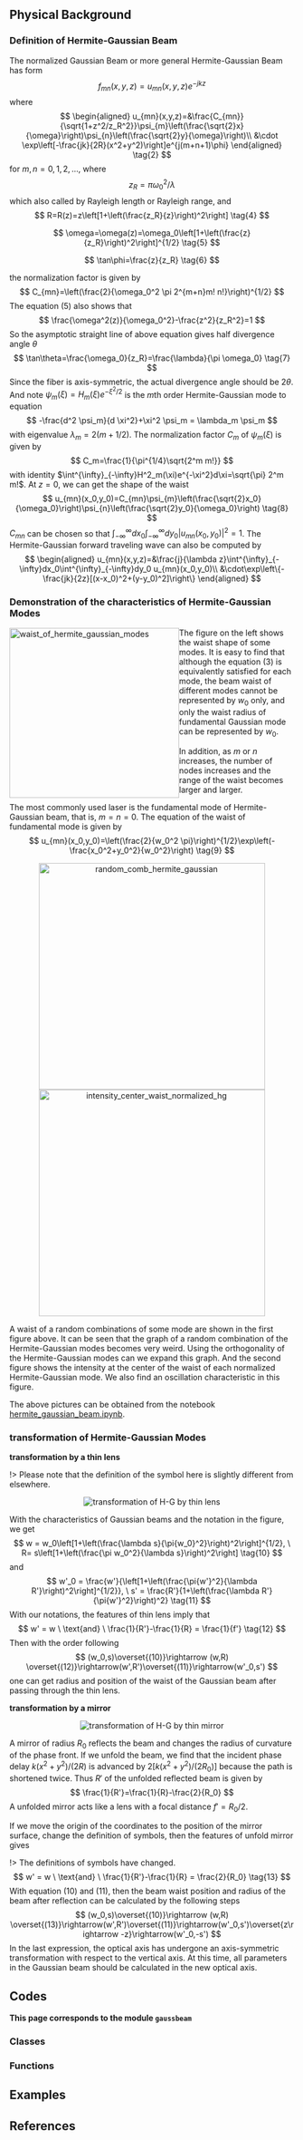 ## Physical Background

### Definition of Hermite-Gaussian Beam

The normalized Gaussian Beam or more general Hermite-Gaussian Beam has form
$$
f_{mn}(x,y,z)=u_{mn}(x,y,z)e^{-jkz}  \tag{1}
$$
where
$$
\begin{aligned}
u_{mn}(x,y,z)=&\frac{C_{mn}}{\sqrt{1+z^2/z_R^2}}\psi_{m}\left(\frac{\sqrt{2}x}{\omega}\right)\psi_{n}\left(\frac{\sqrt{2}y}{\omega}\right)\\
&\cdot \exp\left[-\frac{jk}{2R}(x^2+y^2)\right]e^{j(m+n+1)\phi}
\end{aligned} \tag{2}
$$
for $m,n=0,1,2,\dots$, where 
$$
z_R=\pi \omega_0^2/\lambda  \tag{3}
$$
 which also called by Rayleigh length or Rayleigh range, and
$$
R=R(z)=z\left[1+\left(\frac{z_R}{z}\right)^2\right] \tag{4}
$$

$$
\omega=\omega(z)=\omega_0\left[1+\left(\frac{z}{z_R}\right)^2\right]^{1/2} \tag{5}
$$

$$
\tan\phi=\frac{z}{z_R} \tag{6}
$$

the normalization factor is given by
$$
C_{mn}=\left(\frac{2}{\omega_0^2 \pi 2^{m+n}m! n!}\right)^{1/2}
$$
The equation $(5)$ also shows that
$$
\frac{\omega^2(z)}{\omega_0^2}-\frac{z^2}{z_R^2}=1
$$
So the asymptotic straight line of above equation gives half divergence angle $\theta$
$$
\tan\theta=\frac{\omega_0}{z_R}=\frac{\lambda}{\pi \omega_0} \tag{7}
$$
Since the fiber is axis-symmetric, the actual divergence angle should be $2\theta$. And note $\psi_m(\xi)=H_m(\xi)e^{-\xi^2/2}$ is the $m$th order Hermite-Gaussian mode to equation
$$
-\frac{d^2 \psi_m}{d \xi^2}+\xi^2 \psi_m = \lambda_m \psi_m
$$
with eigenvalue $\lambda_m=2(m+1/2)$. The normalization factor $C_m$ of $\psi_m(\xi)$ is given by
$$
C_m=\frac{1}{\pi^{1/4}\sqrt{2^m m!}}
$$
with identity $\int^{\infty}_{-\infty}H^2_m(\xi)e^{-\xi^2}d\xi=\sqrt{\pi} 2^m m!$. At $z=0$, we can get the shape of the waist
$$
u_{mn}(x_0,y_0)=C_{mn}\psi_{m}\left(\frac{\sqrt{2}x_0}{\omega_0}\right)\psi_{n}\left(\frac{\sqrt{2}y_0}{\omega_0}\right) \tag{8}
$$
$C_{mn}$ can be chosen so that $\int^{\infty}_{-\infty}dx_0 \int^{\infty}_{-\infty}dy_0 |u_{mn}(x_0,y_0)|^2=1$. The Hermite-Gaussian forward traveling wave can also be computed by
$$
\begin{aligned}
u_{mn}(x,y,z)=&\frac{j}{\lambda z}\int^{\infty}_{-\infty}dx_0\int^{\infty}_{-\infty}dy_0 u_{mn}(x_0,y_0)\\
&\cdot\exp\left\{-\frac{jk}{2z}[(x-x_0)^2+(y-y_0)^2]\right\}
\end{aligned}
$$

### Demonstration of the characteristics of Hermite-Gaussian Modes

<div><img src="_assets/picture/res/gaussbeam/waist_of_hermite_gaussian_modes.png" alt="waist_of_hermite_gaussian_modes" style="float:left; height:300px;"></div>

The figure on the left shows the waist shape of some modes. It is easy to find that although the equation (3) is equivalently satisfied for each mode, the beam waist of different modes cannot be represented by $w_0$ only, and only the waist radius of fundamental Gaussian mode can be represented by $w_0$.

In addition, as $m$ or $n$ increases, the number of nodes increases and the range of the waist becomes larger and larger. 

The most commonly used laser is the fundamental mode of Hermite-Gaussian beam, that is, $m=n=0$. The equation of the waist of fundamental mode is given by
$$
u_{mn}(x_0,y_0)=\left(\frac{2}{w_0^2 \pi}\right)^{1/2}\exp\left(-\frac{x_0^2+y_0^2}{w_0^2}\right) \tag{9}
$$


<div style="clear: both"></div>

<div style="text-align:center"><img src="_assets/picture/res/gaussbeam/random_comb_hermite_gaussian.png" alt="random_comb_hermite_gaussian" style="height:400px;"><img src="_assets/picture/res/gaussbeam/intensity_center_waist_normalized_hg.png" alt="intensity_center_waist_normalized_hg" style="height:400px;"></div>

A waist of a random combinations of some mode are shown in the first figure above. It can be seen that the graph of a random combination of the Hermite-Gaussian modes becomes very weird. Using the orthogonality of the Hermite-Gaussian modes can we expand this graph. And the second figure shows the intensity at the center of the waist of each normalized Hermite-Gaussian mode. We also find an oscillation characteristic in this figure.

The above pictures can be obtained from the notebook [hermite_gaussian_beam.ipynb](_assets/example/hermite_gaussian_beam.ipynb ':ignore :class=download').

### transformation of Hermite-Gaussian Modes

**transformation by a thin lens**

!> Please note that the definition of the symbol here is slightly different from elsewhere.

<div style="text-align:center"><img src="_assets/picture/model/model_gb_thin_lens.svg" alt="transformation of H-G by thin lens"></div>

With the characteristics of Gaussian beams and the notation in the figure, we get
$$
w = w_0\left[1+\left(\frac{\lambda s}{\pi{w_0}^2}\right)^2\right]^{1/2}, \ R= s\left[1+\left(\frac{\pi w_0^2}{\lambda s}\right)^2\right] \tag{10}
$$
and
$$
w'_0 = \frac{w'}{\left[1+\left(\frac{\pi{w'}^2}{\lambda R'}\right)^2\right]^{1/2}}, \ s' =  \frac{R'}{1+\left(\frac{\lambda R'}{\pi{w'}^2}\right)^2}  \tag{11}
$$
With our notations, the features of thin lens imply that
$$
w' = w \ \text{and} \ \frac{1}{R'}-\frac{1}{R} = \frac{1}{f'}  \tag{12}
$$
Then with the order following
$$
(w_0,s)\overset{(10)}\rightarrow (w,R) \overset{(12)}\rightarrow(w',R')\overset{(11)}\rightarrow(w'_0,s')
$$
one can get radius and position of the waist of the Gaussian beam after passing through the thin lens.

**transformation by a mirror**

<div style="text-align:center"><img src="_assets/picture/model/model_gb_mirror.svg" alt="transformation of H-G by thin mirror"></div>

A mirror of radius $R_0$ reflects the beam and changes the radius of curvature of the phase front. If we unfold the beam, we find that the incident phase delay $k(x^2+y^2)/(2R)$ is advanced by $2[k(x^2+y^2)/(2R_0)]$ because the path is shortened twice. Thus $R'$ of the unfolded reflected beam is given by
$$
\frac{1}{R'}=\frac{1}{R}-\frac{2}{R_0}
$$
A unfolded mirror acts like a lens with a focal distance $f'=R_0/2$.

If we move the origin of the coordinates to the position of the mirror surface, change the definition of symbols, then the features of unfold mirror gives

!> The definitions of symbols have changed.
$$
w' = w \ \text{and} \ \frac{1}{R'}-\frac{1}{R} = \frac{2}{R_0}  \tag{13}
$$
With equation $(10)$ and $(11)$, then the beam waist position and radius of the beam after reflection can be calculated by the following steps
$$
(w_0,s)\overset{(10)}\rightarrow (w,R) \overset{(13)}\rightarrow(w',R')\overset{(11)}\rightarrow(w'_0,s')\overset{z\rightarrow -z}\rightarrow(w'_0,-s')
$$
In the last expression, the optical axis has undergone an axis-symmetric transformation with respect to the vertical axis. At this time, all parameters in the Gaussian beam should be calculated in the new optical axis. 

## Codes

**This page corresponds to the module `gaussbeam`**

### Classes



### Functions





## Examples

<div id="refer-anchor"></div>

## References